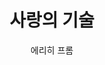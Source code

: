 ---
title: 사랑의 기술
author: 에리히 프롬
category: book
coverUrl: http://image.kyobobook.co.kr/images/book/large/143/l9788931001143.jpg 
layout: post
hasSummary: true 
readDate:
readCount: 
---